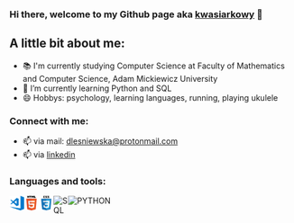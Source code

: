 ### Hi there, welcome to my Github page aka [kwasiarkowy] 👋

## A little bit about me:
- 📚 I'm currently studying Computer Science at Faculty of Mathematics and Computer Science, Adam Mickiewicz University
- 🌱 I’m currently learning Python and SQL
- 😄 Hobbys: psychology, learning languages, running, playing ukulele

### Connect with me:
- 📫 via mail: dlesniewska@protonmail.com
- 📫 via [linkedin]

### Languages and tools:
<img align="left" alt="Visual Studio Code" width="26px" src="https://raw.githubusercontent.com/github/explore/80688e429a7d4ef2fca1e82350fe8e3517d3494d/topics/visual-studio-code/visual-studio-code.png" />
<img align="left" alt="HTML5" width="26px" src="https://raw.githubusercontent.com/github/explore/80688e429a7d4ef2fca1e82350fe8e3517d3494d/topics/html/html.png" />
<img align="left" alt="CSS3" width="26px" src="https://raw.githubusercontent.com/github/explore/80688e429a7d4ef2fca1e82350fe8e3517d3494d/topics/css/css.png" />
<img align="left" alt="SQL" width="26px" src="https://cdn2.iconfinder.com/data/icons/programming-50/64/206_programming-sql-data-database-512.png" />
<img aling="left" alt="PYTHON" width="26px" src="https://cdn3.iconfinder.com/data/icons/logos-and-brands-adobe/512/267_Python-512.png" />

[linkedin]: https://www.linkedin.com/in/dominika-leśniewska-6146761b9/
[kwasiarkowy]: https://github.com/kwasiarkowy

